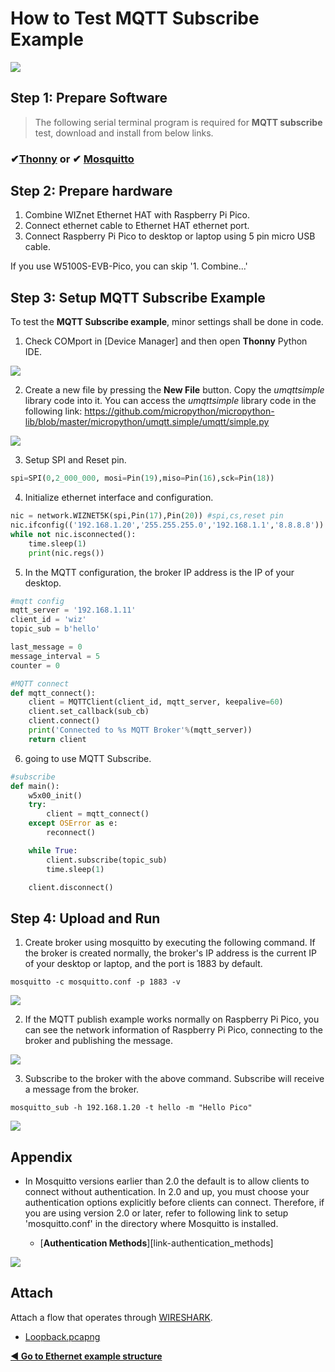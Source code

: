 # How to Test MQTT Subscribe Example

![][link-mqtt]

## Step 1: Prepare Software

> The following serial terminal program is required for **MQTT subscribe** test, download and install from below links.

### &#10004;[**Thonny**][link-thonny]  or  &#10004; [**Mosquitto**][link-mosquitto]



## Step 2: Prepare hardware

1. Combine WIZnet Ethernet HAT with Raspberry Pi Pico.
2. Connect ethernet cable to Ethernet HAT ethernet port.
3. Connect Raspberry Pi Pico to desktop or laptop using 5 pin micro USB cable.



If you use W5100S-EVB-Pico, you can skip '1. Combine...'



## Step 3: Setup MQTT Subscribe Example

To test the **MQTT Subscribe example**, minor settings shall be done in code.

1. Check COMport in [Device Manager] and then open **Thonny** Python IDE.

![][link-thonny_mqtt]

2. Create a new file by pressing the **New File** button. Copy the *umqttsimple* library code into it. You can access the *umqttsimple* library code in the following link: https://github.com/micropython/micropython-lib/blob/master/micropython/umqtt.simple/umqtt/simple.py

![][link-mqtt_lib]

3. Setup SPI and Reset pin.

```python
spi=SPI(0,2_000_000, mosi=Pin(19),miso=Pin(16),sck=Pin(18))
```

4. Initialize ethernet interface and configuration.

```python
nic = network.WIZNET5K(spi,Pin(17),Pin(20)) #spi,cs,reset pin
nic.ifconfig(('192.168.1.20','255.255.255.0','192.168.1.1','8.8.8.8'))
while not nic.isconnected():
    time.sleep(1)
    print(nic.regs())
```

5. In the MQTT configuration, the broker IP address is the IP of your desktop.

```python
#mqtt config
mqtt_server = '192.168.1.11'
client_id = 'wiz'
topic_sub = b'hello'

last_message = 0
message_interval = 5
counter = 0

#MQTT connect
def mqtt_connect():
    client = MQTTClient(client_id, mqtt_server, keepalive=60)
    client.set_callback(sub_cb)
    client.connect()
    print('Connected to %s MQTT Broker'%(mqtt_server))
    return client
```

6. going to use MQTT Subscribe.

```python
#subscribe
def main():
    w5x00_init()
    try: 
        client = mqtt_connect()
    except OSError as e:
        reconnect()

    while True:
        client.subscribe(topic_sub)
        time.sleep(1)

    client.disconnect()
```



## Step 4: Upload and Run

1. Create broker using mosquitto by executing the following command. If the broker is created normally, the broker's IP address is the current IP of your desktop or laptop, and the port is 1883 by default.

```
mosquitto -c mosquitto.conf -p 1883 -v
```

![][link-mqtt_1]

2. If the MQTT publish example works normally on Raspberry Pi Pico, you can see the network information of Raspberry Pi Pico, connecting to the broker and publishing the message.

![][link-mqtt_2]

3. Subscribe to the broker with the above command. Subscribe will receive a message from the broker.

```
mosquitto_sub -h 192.168.1.20 -t hello -m "Hello Pico"
```

![][link-mqtt_3]



## Appendix

- In Mosquitto versions earlier than 2.0 the default is to allow clients to connect without authentication. In 2.0 and up, you must choose your authentication options explicitly before clients can connect. Therefore, if you are using version 2.0 or later, refer to following link to setup 'mosquitto.conf' in the directory where Mosquitto is installed.

    - [**Authentication Methods**][link-authentication_methods]

![][link-mqtt_conf]



## Attach

Attach a flow that operates through [WIRESHARK][link-wireshark].

- [Loopback.pcapng](https://github.com/Wiznet/RP2040-HAT-MicroPython/blob/main/example/MQTT/Subscribe/MQTT_sub.pcapng)


 [**◀ Go to Ethernet example structure**](#ethernet_example_structure)



<!--
Link
-->

[link-thonny]: https://thonny.org/
[link-mosquitto]: https://mosquitto.org/download/
[link-wireshark]: https://www.wireshark.org/#download




[link-mqtt]:https://github.com/Wiznet-OpenHardware/RP2040-HAT-MicroPython/blob/main/static/images/MQTT/MQTT.png
[link-thonny_mqtt]:https://github.com/Wiznet-OpenHardware/RP2040-HAT-MicroPython/blob/main/static/images/MQTT/Thonny_conf_1.png
[link-mqtt_lib]:https://github.com/Wiznet/RP2040-HAT-MicroPython/blob/main/static/images/MQTT/MQTT_lib.png
[link-mqtt_1]:https://github.com/Wiznet/RP2040-HAT-MicroPython/blob/main/static/images/MQTT/MQTT_sub_1.png
[link-mqtt_2]:https://github.com/Wiznet/RP2040-HAT-MicroPython/blob/main/static/images/MQTT/MQTT_sub_2.png
[link-mqtt_3]:https://github.com/Wiznet/RP2040-HAT-MicroPython/blob/main/static/images/MQTT/MQTT_sub_3.png
[link-mqtt_conf]:https://github.com/Wiznet/RP2040-HAT-MicroPython/blob/main/static/images/MQTT/MQTT_conf.png
